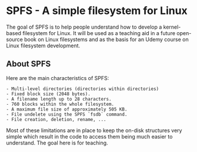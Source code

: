 # SPFS - A simple filesystem for Linux

The goal of SPFS is to help people understand how to develop a kernel-based filesystem for Linux. It will be used as a teaching aid in a future open-source book on Linux filesystems and as the basis for an Udemy course on Linux filesystem development.

## About SPFS

Here are the main characteristics of SPFS:

    - Multi-level directories (directories within directories)
    - Fixed block size (2048 bytes).
    - A filename length up to 28 characters.
    - 760 blocks within the whole filesystem.
    - A maximum file size of approximately 505 KB.
    - File undelete using the SPFS `fsdb` command.
    - File creation, deletion, rename, ... 

Most of these limitations are in place to keep the on-disk structures very simple which result in the code to access them being much easier to understand. The goal here is for teaching.

